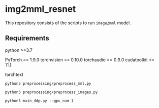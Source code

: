 # img2mml_resnet

This repository consists of the scripts to run `image2mml` model. 

## Requirements 
python >=3.7

PyTorch == 1.9.0
torchvision == 0.10.0
torchaudio == 0.9.0
cudatoolkit >= 11.1

torchtext


```
python3 preprocessing/preprocess_mml.py
```

```
python3 preprocessing/preprocess_images.py
```

```
python3 main_ddp.py --gpu_num 1
```
